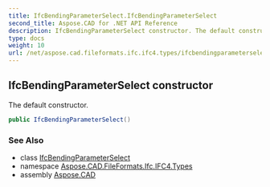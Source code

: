 ```yaml
---
title: IfcBendingParameterSelect.IfcBendingParameterSelect
second_title: Aspose.CAD for .NET API Reference
description: IfcBendingParameterSelect constructor. The default constructor
type: docs
weight: 10
url: /net/aspose.cad.fileformats.ifc.ifc4.types/ifcbendingparameterselect/ifcbendingparameterselect/
---
```

## IfcBendingParameterSelect constructor

The default constructor.

```csharp
public IfcBendingParameterSelect()
```

### See Also

* class [IfcBendingParameterSelect](../)
* namespace [Aspose.CAD.FileFormats.Ifc.IFC4.Types](../../ifcbendingparameterselect/)
* assembly [Aspose.CAD](../../../)


